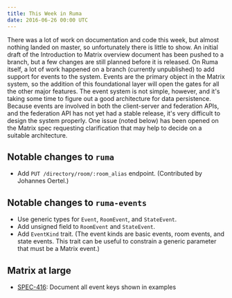 ```yaml
---
title: This Week in Ruma
date: 2016-06-26 00:00 UTC
---
```


There was a lot of work on documentation and code this week, but almost nothing landed on master, so unfortunately there is little to show.
An initial draft of the Introduction to Matrix overview document has been pushed to a branch, but a few changes are still planned before it is released.
On Ruma itself, a lot of work happened on a branch (currently unpublished) to add support for events to the system.
Events are the primary object in the Matrix system, so the addition of this foundational layer will open the gates for all the other major features.
The event system is not simple, however, and it's taking some time to figure out a good architecture for data persistence.
Because events are involved in both the client-server and federation APIs, and the federation API has not yet had a stable release, it's very difficult to design the system properly.
One issue (noted below) has been opened on the Matrix spec requesting clarification that may help to decide on a suitable architecture.

## Notable changes to `ruma`

* Add `PUT /directory/room/:room_alias` endpoint. (Contributed by Johannes Oertel.)

## Notable changes to `ruma-events`

* Use generic types for `Event`, `RoomEvent`, and `StateEvent`.
* Add unsigned field to `RoomEvent` and `StateEvent`.
* Add `EventKind` trait.
  (The event kinds are basic events, room events, and state events.
  This trait can be useful to constrain a generic parameter that must be a Matrix event.)

## Matrix at large

* [SPEC-416](https://matrix.org/jira/browse/SPEC-416): Document all event keys shown in examples
